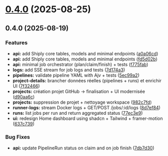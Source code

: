 # [0.4.0](https://github.com/Doxteur/Shiply/compare/v0.4.1...v0.4.0) (2025-08-25)



## 0.4.0 (2025-08-19)

### Features

* **api:** add Shiply core tables, models and minimal endpoints ([a0a06cd](https://github.com/Doxteur/Shiply/commit/a0a06cdb4d973aa7315174e6ba8272e3c0083faa))
* **api:** add Shiply core tables, models and minimal endpoints ([fd5d02b](https://github.com/Doxteur/Shiply/commit/fd5d02bf2e7f8a3e1ee6a2a8dfcb480ac8d28854))
* **api:** minimal job orchestrator (plan/claim/finish) + tests ([f775fab](https://github.com/Doxteur/Shiply/commit/f775fab031b9e7cb8069a015f38ddf4a09199fe5))
* **logs:** add SSE stream for job logs and tests ([7d174a3](https://github.com/Doxteur/Shiply/commit/7d174a3664a3c35e3f1c89dd88d5b9e20042dbc5))
* **pipelines:** validate pipeline YAML with Ajv + tests ([5ec99a2](https://github.com/Doxteur/Shiply/commit/5ec99a272b80d598d2ddc3922308f785d63807db))
* **project-details:** brancher données réelles (pipelines + runs) et enrichir UI ([7f32466](https://github.com/Doxteur/Shiply/commit/7f324669dbaaafc9ccf55a873aa422d15b8fcf07))
* **projects:** création projet GitHub → finalisation + UI modernisée ([d90aa6c](https://github.com/Doxteur/Shiply/commit/d90aa6cf62a47b7fb2b117fd0ea8bc8e88a6af93))
* **projects:** suppression de projet + nettoyage workspace ([982c7fd](https://github.com/Doxteur/Shiply/commit/982c7fd29fa6b57e85e5996d3fcb6ebe7db60f74))
* **runner-logs:** stream Docker logs + GET/POST /jobs/:id/logs ([8d7ef84](https://github.com/Doxteur/Shiply/commit/8d7ef84a8801e0f6126c0a0c7ca29e22fc6ef059))
* **runs:** list jobs per run and return aggregated status ([77ec3e9](https://github.com/Doxteur/Shiply/commit/77ec3e95cbc5fcd982f36b16af4e1812f8fd5c32))
* **ui:** redesign Home dashboard using shadcn + Tailwind + framer-motion ([637c739](https://github.com/Doxteur/Shiply/commit/637c739221237d9c86655e1b0e6fa2a62cbb1cab))

### Bug Fixes

* **api:** update PipelineRun status on claim and on job finish ([7db7d30](https://github.com/Doxteur/Shiply/commit/7db7d30ae2475c6977167d6fcc33896d6148a429))
